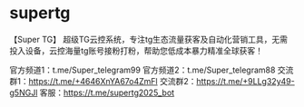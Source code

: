 # supertg

【Super TG】
超级TG云控系统，专注tg生态流量获客及自动化营销工具，无需投入设备，云控海量tg账号接粉打粉，帮助您低成本暴力精准全球获客！


官方频道1：t.me/Super_telegram99
官方频道2：t.me/Super_telegram88
交流群1：https://t.me/+4646XnYA67o4ZmFl
交流群2：https://t.me/+9LLg32y49-g5NGJl
客服：https://t.me/supertg2025_bot
